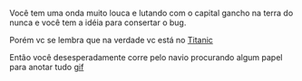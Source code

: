 Você tem uma onda muito louca e lutando com o capital gancho na terra do nunca e você tem a idéia para consertar o bug.

Porém vc se lembra que na verdade vc está no [Titanic](../titanic/iceberg.md)

Então você desesperadamente corre pelo navio procurando algum papel para anotar tudo [gif](https://www.google.com.br/search?q=gif+desesperado+titanic&source=lnms&tbm=isch&sa=X&ved=0ahUKEwjw_b7E-YTVAhVKcj4KHfldBCEQ_AUICigB&biw=1366&bih=662#tbm=isch&q=gif+correndo+titanic&imgrc=W4gKj-PRzOh_PM:)